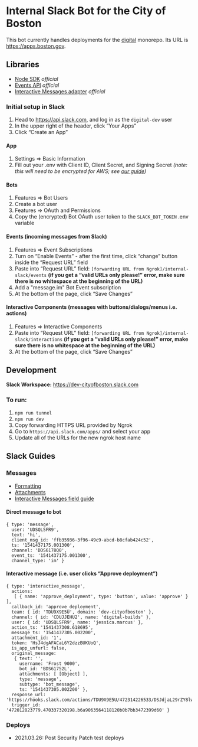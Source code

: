 # Internal Slack Bot for the City of Boston

This bot currently handles deployments for the [digital](https://github.com/CityOfBoston/digital) monorepo. Its URL is https://apps.boston.gov.

## Libraries
- [Node SDK](https://github.com/slackapi/node-slack-sdk) _official_
- [Events API](https://github.com/slackapi/node-slack-events-api) _official_
- [Interactive Messages adapter](https://github.com/slackapi/node-slack-interactive-messages) _official_

### Initial setup in Slack
1. Head to https://api.slack.com, and log in as the `digital-dev` user
1. In the upper right of the header, click “Your Apps”
1. Click “Create an App”

#### App
1. Settings => Basic Information
1. Fill out your .env with Client ID, Client Secret, and Signing Secret _(note: this will need to be encrypted for AWS; see [our guide](https://docs.boston.gov/digital/guides/amazon-web-services/service-configuration/encrypting-service-configuration))_

#### Bots
1. Features => Bot Users
1. Create a bot user
1. Features => OAuth and Permissions
1. Copy the (encrypted) Bot OAuth user token to the `SLACK_BOT_TOKEN` .env variable

#### Events (incoming messages from Slack)
1. Features => Event Subscriptions
1. Turn on “Enable Events” - after the first time, click “change” button inside
   the “Request URL” field
1. Paste into “Request URL” field: `[forwarding URL from
   Ngrok]/internal-slack/events` **(if you get a “valid URLs only please!”
   error, make sure there is no whitespace at the beginning of the URL)**
1. Add a "message.im" Bot Event subscription
1. At the bottom of the page, click “Save Changes”

#### Interactive Components (messages with buttons/dialogs/menus i.e. actions)
1. Features => Interactive Components
1. Paste into “Request URL” field: `[forwarding URL from
   Ngrok]/internal-slack/interactions` **(if you get a “valid URLs only please!”
   error, make sure there is no whitespace at the beginning of the URL)**
1. At the bottom of the page, click “Save Changes”

## Development

**Slack Workspace:** https://dev-cityofboston.slack.com

### To run:
1. `npm run tunnel`
1. `npm run dev`
1. Copy forwarding HTTPS URL provided by Ngrok
1. Go to `https://api.slack.com/apps/` and select your app
1. Update all of the URLs for the new ngrok host name

## Slack Guides

### Messages
- [Formatting](https://api.slack.com/docs/message-formatting)
- [Attachments](https://api.slack.com/docs/message-attachments)
- [Interactive Messages field guide](https://api.slack.com/docs/interactive-message-field-guide)

#### Direct message to bot
```
{ type: 'message',
  user: 'UDSQLSFR9',
  text: 'hi',
  client_msg_id: 'ffb35936-3f96-49c9-abcd-b8cfab424c52',
  ts: '1541437175.001300',
  channel: 'DDS6178Q0',
  event_ts: '1541437175.001300',
  channel_type: 'im' }
```

#### Interactive message (i.e. user clicks “Approve deployment”)
```
{ type: 'interactive_message',
  actions:
   [ { name: 'approve_deployment', type: 'button', value: 'approve' } ],
  callback_id: 'approve_deployment',
  team: { id: 'TDU9X9E5U', domain: 'dev-cityofboston' },
  channel: { id: 'CDUJJEHU2', name: 'digital-builds' },
  user: { id: 'UDSQLSFR9', name: 'jessica.marcus' },
  action_ts: '1541437308.618695',
  message_ts: '1541437305.002200',
  attachment_id: '1',
  token: 'HsJ4dgAFACaL6Y2dzzBUKUoQ',
  is_app_unfurl: false,
  original_message:
   { text: '',
     username: 'Frost 9000',
     bot_id: 'BDS61752L',
     attachments: [ [Object] ],
     type: 'message',
     subtype: 'bot_message',
     ts: '1541437305.002200' },
  response_url: 'https://hooks.slack.com/actions/TDU9X9E5U/472314226533/DSJdjaL29rZY8lwAXrt1oPvE',
  trigger_id: '472012823779.470337320198.b6a9063564118120b0b7bb3472399d60' }
```

### Deploys

- 2021.03.26: Post Security Patch test deploys
